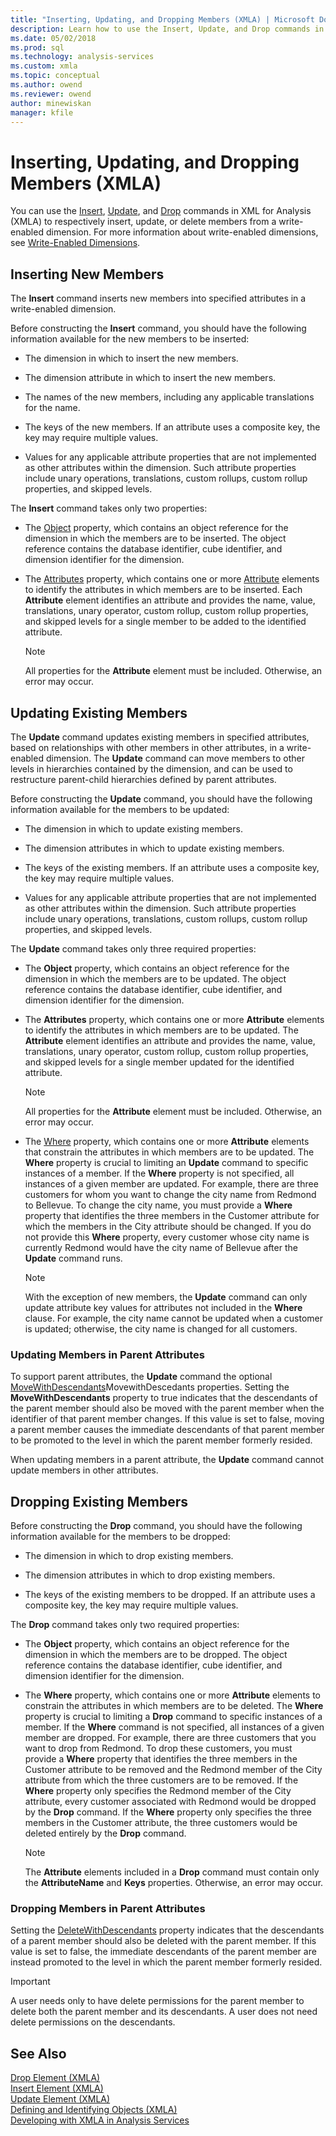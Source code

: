 ```yaml
---
title: "Inserting, Updating, and Dropping Members (XMLA) | Microsoft Docs"
description: Learn how to use the Insert, Update, and Drop commands in XML for Analysis (XMLA) to respectively insert, update, or delete members from a write-enabled dimension.
ms.date: 05/02/2018
ms.prod: sql
ms.technology: analysis-services
ms.custom: xmla
ms.topic: conceptual
ms.author: owend
ms.reviewer: owend
author: minewiskan
manager: kfile
---
```

# Inserting, Updating, and Dropping Members (XMLA)
  You can use the [Insert](https://docs.microsoft.com/analysis-services/xmla/xml-elements-commands/insert-element-xmla), [Update](https://docs.microsoft.com/analysis-services/xmla/xml-elements-commands/update-element-xmla), and [Drop](https://docs.microsoft.com/analysis-services/xmla/xml-elements-commands/drop-element-xmla) commands in XML for Analysis (XMLA) to respectively insert, update, or delete members from a write-enabled dimension. For more information about write-enabled dimensions, see [Write-Enabled Dimensions](../../analysis-services/multidimensional-models-olap-logical-dimension-objects/write-enabled-dimensions.md).  
  
## Inserting New Members  
 The **Insert** command inserts new members into specified attributes in a write-enabled dimension.  
  
 Before constructing the **Insert** command, you should have the following information available for the new members to be inserted:  
  
-   The dimension in which to insert the new members.  
  
-   The dimension attribute in which to insert the new members.  
  
-   The names of the new members, including any applicable translations for the name.  
  
-   The keys of the new members. If an attribute uses a composite key, the key may require multiple values.  
  
-   Values for any applicable attribute properties that are not implemented as other attributes within the dimension. Such attribute properties include unary operations, translations, custom rollups, custom rollup properties, and skipped levels.  
  
 The **Insert** command takes only two properties:  
  
-   The [Object](https://docs.microsoft.com/analysis-services/xmla/xml-elements-properties/object-element-xmla) property, which contains an object reference for the dimension in which the members are to be inserted. The object reference contains the database identifier, cube identifier, and dimension identifier for the dimension.  
  
-   The [Attributes](https://docs.microsoft.com/analysis-services/xmla/xml-elements-properties/attributes-element-xmla) property, which contains one or more [Attribute](https://docs.microsoft.com/analysis-services/xmla/xml-elements-properties/attribute-element-xmla) elements to identify the attributes in which members are to be inserted. Each **Attribute** element identifies an attribute and provides the name, value, translations, unary operator, custom rollup, custom rollup properties, and skipped levels for a single member to be added to the identified attribute.  
  
    > [!NOTE]  
    >  All properties for the **Attribute** element must be included. Otherwise, an error may occur.  
  
## Updating Existing Members  
 The **Update** command updates existing members in specified attributes, based on relationships with other members in other attributes, in a write-enabled dimension. The **Update** command can move members to other levels in hierarchies contained by the dimension, and can be used to restructure parent-child hierarchies defined by parent attributes.  
  
 Before constructing the **Update** command, you should have the following information available for the members to be updated:  
  
-   The dimension in which to update existing members.  
  
-   The dimension attributes in which to update existing members.  
  
-   The keys of the existing members. If an attribute uses a composite key, the key may require multiple values.  
  
-   Values for any applicable attribute properties that are not implemented as other attributes within the dimension. Such attribute properties include unary operations, translations, custom rollups, custom rollup properties, and skipped levels.  
  
 The **Update** command takes only three required properties:  
  
-   The **Object** property, which contains an object reference for the dimension in which the members are to be updated. The object reference contains the database identifier, cube identifier, and dimension identifier for the dimension.  
  
-   The **Attributes** property, which contains one or more **Attribute** elements to identify the attributes in which members are to be updated. The **Attribute** element identifies an attribute and provides the name, value, translations, unary operator, custom rollup, custom rollup properties, and skipped levels for a single member updated for the identified attribute.  
  
    > [!NOTE]  
    >  All properties for the **Attribute** element must be included. Otherwise, an error may occur.  
  
-   The [Where](https://docs.microsoft.com/analysis-services/xmla/xml-elements-properties/where-element-xmla) property, which contains one or more **Attribute** elements that constrain the attributes in which members are to be updated. The **Where** property is crucial to limiting an **Update** command to specific instances of a member. If the **Where** property is not specified, all instances of a given member are updated. For example, there are three customers for whom you want to change the city name from Redmond to Bellevue. To change the city name, you must provide a **Where** property that identifies the three members in the Customer attribute for which the members in the City attribute should be changed. If you do not provide this **Where** property, every customer whose city name is currently Redmond would have the city name of Bellevue after the **Update** command runs.  
  
    > [!NOTE]  
    >  With the exception of new members, the **Update** command can only update attribute key values for attributes not included in the **Where** clause. For example, the city name cannot be updated when a customer is updated; otherwise, the city name is changed for all customers.  
  
### Updating Members in Parent Attributes  
 To support parent attributes, the **Update** command the optional [MoveWithDescendants](https://docs.microsoft.com/analysis-services/xmla/xml-elements-properties/movewithdescendants-element-xmla)MovewithDescedants properties. Setting the **MoveWithDescendants** property to true indicates that the descendants of the parent member should also be moved with the parent member when the identifier of that parent member changes. If this value is set to false, moving a parent member causes the immediate descendants of that parent member to be promoted to the level in which the parent member formerly resided.  
  
 When updating members in a parent attribute, the **Update** command cannot update members in other attributes.  
  
## Dropping Existing Members  
 Before constructing the **Drop** command, you should have the following information available for the members to be dropped:  
  
-   The dimension in which to drop existing members.  
  
-   The dimension attributes in which to drop existing members.  
  
-   The keys of the existing members to be dropped. If an attribute uses a composite key, the key may require multiple values.  
  
 The **Drop** command takes only two required properties:  
  
-   The **Object** property, which contains an object reference for the dimension in which the members are to be dropped. The object reference contains the database identifier, cube identifier, and dimension identifier for the dimension.  
  
-   The **Where** property, which contains one or more **Attribute** elements to constrain the attributes in which members are to be deleted. The **Where** property is crucial to limiting a **Drop** command to specific instances of a member. If the **Where** command is not specified, all instances of a given member are dropped. For example, there are three customers that you want to drop from Redmond. To drop these customers, you must provide a **Where** property that identifies the three members in the Customer attribute to be removed and the Redmond member of the City attribute from which the three customers are to be removed. If the **Where** property only specifies the Redmond member of the City attribute, every customer associated with Redmond would be dropped by the **Drop** command. If the **Where** property only specifies the three members in the Customer attribute, the three customers would be deleted entirely by the **Drop** command.  
  
    > [!NOTE]  
    >  The **Attribute** elements included in a **Drop** command must contain only the **AttributeName** and **Keys** properties. Otherwise, an error may occur.  
  
### Dropping Members in Parent Attributes  
 Setting the [DeleteWithDescendants](https://docs.microsoft.com/analysis-services/xmla/xml-elements-properties/deletewithdescendants-element-xmla) property indicates that the descendants of a parent member should also be deleted with the parent member. If this value is set to false, the immediate descendants of the parent member are instead promoted to the level in which the parent member formerly resided.  
  
> [!IMPORTANT]  
>  A user needs only to have delete permissions for the parent member to delete both the parent member and its descendants. A user does not need delete permissions on the descendants.  
  
## See Also  
 [Drop Element &#40;XMLA&#41;](https://docs.microsoft.com/analysis-services/xmla/xml-elements-commands/drop-element-xmla)   
 [Insert Element &#40;XMLA&#41;](https://docs.microsoft.com/analysis-services/xmla/xml-elements-commands/insert-element-xmla)   
 [Update Element &#40;XMLA&#41;](https://docs.microsoft.com/analysis-services/xmla/xml-elements-commands/update-element-xmla)   
 [Defining and Identifying Objects &#40;XMLA&#41;](../../analysis-services/multidimensional-models-scripting-language-assl-xmla/defining-and-identifying-objects-xmla.md)   
 [Developing with XMLA in Analysis Services](../../analysis-services/multidimensional-models-scripting-language-assl-xmla/developing-with-xmla-in-analysis-services.md)  
  
  
